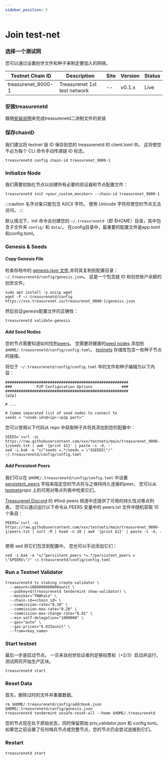 ```yaml
---
sidebar_position: 5
---
```


# Join test-net

### 选择一个测试网

您可以通过设置创世文件和种子来制定要加入的网络。

|Testnet Chain ID|Description|Site|Version|Status|
|--|--|--|--|--|
|treasurenet_9000-1|Treasurenet 1st test network|--|v0.1.x|Live|

### 安装treasurenetd

跟随[安装说明](https://)来完成treasurenetd二进制文件的安装

### 保存chainID

我们建议将 testnet 链 ID 保存到您的 treasurenetd 的 client.toml 中。 这将使您不必为每个 CLI 命令手动传递链 ID 标志。

```shell
treasurenetd config chain-id treasurenet_9000-1
```

### Initialize Node

我们需要初始化节点以创建所有必要的验证器和节点配置文件：

```shell
treasurenetd init <your_custom_moniker> --chain-id treasurenet_9000-1
```

:::caution
 名字对象只能包含 ASCII 字符。 使用 Unicode 字符将使您的节点无法访问。
:::

默认情况下，init 命令会创建您的 ```~/.treasurenetd```（即 $HOME）目录，其中包含子文件夹 ```config/``` 和 ```data/```。 在config目录中，最重要的配置文件是app.toml和config.toml。

### Genesis & Seeds

#### Copy Genesis File

检查存档中的 [genesis.json 文件](https://),并将其复制到配置目录：```~/.treasurenetd/config/genesis.json```。 这是一个包含链 ID 和创世账户余额的创世文件。

```shell
sudo apt install -y unzip wget
wget -P ~/.treasurenetd/config https://xxx.treasurenet.io/treasurenet_9000-1/genesis.json
```

然后验证genesis配置文件的正确性：

```shell
treasurenetd validate-genesis
```

#### Add Seed Nodes

您的节点需要知道如何找到[peers](https://)。 您需要将健康的[seed nodes](https://) 添加到 ```$HOME/.treasurenetd/config/config.toml```。 [testnets](https://) 存储库包含一些种子节点的链接。

将位于``` ~/.treasurenetd/config/config.toml``` 中的文件和种子编辑为以下内容：

```shell
#######################################################
###           P2P Configuration Options             ###
#######################################################
[p2p]

# ...

# Comma separated list of seed nodes to connect to
seeds = "<node-id>@<ip>:<p2p port>"
```

您可以使用以下代码从 repo 中获取种子并将其添加到您的配置中：

```shell
SEEDS=`curl -sL https://raw.githubusercontent.com/xxx/testnets/main/treasurenet_9000-1/seeds.txt | awk '{print $1}' | paste -s -d, -`
sed -i.bak -e "s/^seeds =.*/seeds = \"$SEEDS\"/" ~/.treasurenetd/config/config.toml
```

#### Add Persistent Peers

我们可以在 ```$HOME/.treasurenetd/config/config.toml``` 中设置 [persistent_peers](https://) 字段来指定您的节点将与之保持持久连接的peer。 您可以从[testnets](https://)repo 上的可用对等点列表中检索它们。

[Treasurenet Discord](https://) 的 #find-peers 频道中还提供了可用的持久性对等点列表。 您可以通过运行以下命令从 PEERS 变量中的 peers.txt 文件中随机获取 10 个条目：

```shell
PEERS=`curl -sL https://raw.githubusercontent.com/xxx/testnets/main/treasurenet_9000-1/peers.txt | sort -R | head -n 10 | awk '{print $1}' | paste -s -d, -`

```

使用 sed 将它们包含到配置中。 您也可以手动添加它们：

```shell
sed -i.bak -e "s/^persistent_peers *=.*/persistent_peers = \"$PEERS\"/" ~/.treasurenetd/config/config.toml
```

### Run a Testnet Validator

```shell
treasurenetd tx staking create-validator \
  --amount=1000000000000aunit \
  --pubkey=$(treasurenetd tendermint show-validator) \
  --moniker="TNWhale" \
  --chain-id=<chain_id> \
  --commission-rate="0.10" \
  --commission-max-rate="0.20" \
  --commission-max-change-rate="0.01" \
  --min-self-delegation="1000000" \
  --gas="auto" \
  --gas-prices="0.025aunit" \
  --from=<key_name>
```

### Start testnet

最后一步是启动节点。 一旦来自创世验证者的足够投票权（+2/3）启动并运行，测试网将开始生产区块。

```shell
treasurenetd start
```

### Reset Data

首先，删除过时的文件并重置数据。

```shell
rm $HOME/.treasurenetd/config/addrbook.json $HOME/.treasurenetd/config/genesis.json
treasurenetd tendermint unsafe-reset-all --home $HOME/.treasurenetd
```

您的节点现在处于原始状态，同时保留原始 priv_validator.json 和 config.toml。 如果您之前设置了任何哨兵节点或完整节点，您的节点仍会尝试连接到它们。


### Restart 

```shell
treasurenetd start
```


